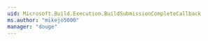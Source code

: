 ```yaml
---
uid: Microsoft.Build.Execution.BuildSubmissionCompleteCallback
ms.author: "mikejo5000"
manager: "douge"
---
```

